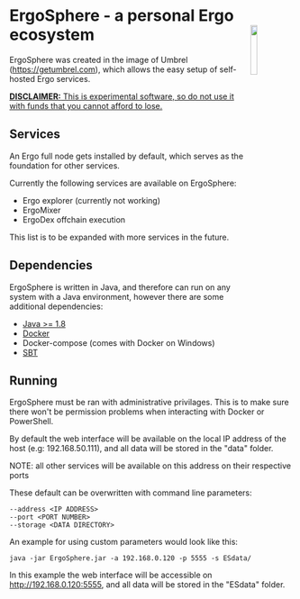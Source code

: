 # ErgoSphere - a personal Ergo ecosystem<img width="15%" align="right" src="https://user-images.githubusercontent.com/39315532/170884890-d7a10707-0ed6-4705-a71a-de148e12123e.svg">

ErgoSphere was created in the image of Umbrel (https://getumbrel.com), which allows the easy setup of self-hosted Ergo services.

<ins>**DISCLAIMER:** This is experimental software, so do not use it with funds that you cannot afford to lose.</ins>

## Services

An Ergo full node gets installed by default, which serves as the foundation for other services.

Currently the following services are available on ErgoSphere:

<ul>
  <li>Ergo explorer (currently not working)</li>
  <li>ErgoMixer</li>
  <li>ErgoDex offchain execution</li>
</ul>

This list is to be expanded with more services in the future.

## Dependencies

ErgoSphere is written in Java, and therefore can run on any system with a Java environment, however there are some additional dependencies:

<ul>
  <li><a href="https://www.java.com/en/download/">Java >= 1.8</a></li>
  <li><a href="https://www.docker.com/get-started/">Docker</a></li>
  <li>Docker-compose (comes with Docker on Windows)</li>
  <li><a href="https://www.scala-sbt.org/download.html">SBT</a></li>
</ul>

## Running

ErgoSphere must be ran with administrative privilages. This is to make sure there won't be permission problems when interacting with Docker or PowerShell.

By default the web interface will be available on the local IP address of the host (e.g: 192.168.50.111), and all data will be stored in the "data" folder.

NOTE: all other services will be available on this address on their respective ports

These default can be overwritten with command line parameters:

    --address <IP ADDRESS>
    --port <PORT NUMBER>
    --storage <DATA DIRECTORY>

An example for using custom parameters would look like this:

    java -jar ErgoSphere.jar -a 192.168.0.120 -p 5555 -s ESdata/

In this example the web interface will be accessible on http://192.168.0.120:5555, and all data will be stored in the "ESdata" folder.
